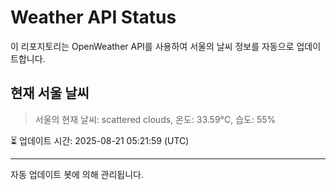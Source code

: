 
# Weather API Status

이 리포지토리는 OpenWeather API를 사용하여 서울의 날씨 정보를 자동으로 업데이트합니다.

## 현재 서울 날씨
> 서울의 현재 날씨: scattered clouds, 온도: 33.59°C, 습도: 55%

⏳ 업데이트 시간: 2025-08-21 05:21:59 (UTC)

---
자동 업데이트 봇에 의해 관리됩니다.
